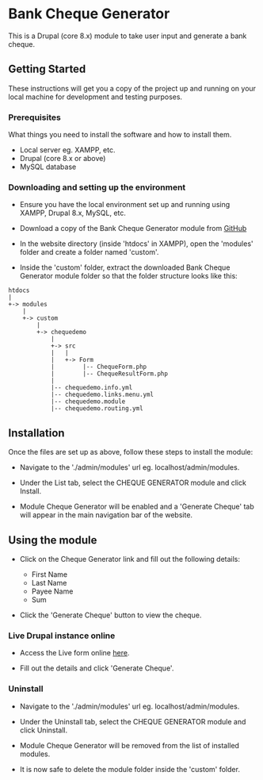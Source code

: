 # Bank Cheque Generator

This is a Drupal (core 8.x) module to take user input and generate a bank cheque.

## Getting Started

These instructions will get you a copy of the project up and running on your local machine for development and testing purposes.

### Prerequisites

What things you need to install the software and how to install them.

* Local server eg. XAMPP, etc.
* Drupal (core 8.x or above)
* MySQL database

### Downloading and setting up the environment

* Ensure you have the local environment set up and running using XAMPP, Drupal 8.x, MySQL, etc.

* Download a copy of the Bank Cheque Generator module from [GitHub](https://github.com/Jeshnil/bank-cheque-generator)

* In the website directory (inside 'htdocs' in XAMPP), open the 'modules' folder and create a folder named 'custom'.

* Inside the 'custom' folder, extract the downloaded Bank Cheque Generator module folder so that the folder structure looks like this:

```
htdocs 
|
+-> modules
    |
    +-> custom 
        |
        +-> chequedemo
            |
            +-> src
            |   |
            |   +-> Form
            |        |-- ChequeForm.php
            |        |-- ChequeResultForm.php
            |
            |-- chequedemo.info.yml
            |-- chequedemo.links.menu.yml
            |-- chequedemo.module
            |-- chequedemo.routing.yml
```


## Installation

Once the files are set up as above, follow these steps to install the module:

* Navigate to the './admin/modules' url eg. localhost/admin/modules.

* Under the List tab, select the CHEQUE GENERATOR module and click Install.

* Module Cheque Generator will be enabled and a 'Generate Cheque' tab will appear in the main navigation bar of the website.

## Using the module

* Click on the Cheque Generator link and fill out the following details:

    * First Name
    * Last Name
    * Payee Name
    * Sum

* Click the 'Generate Cheque' button to view the cheque.

### Live Drupal instance online

* Access the Live form online [here](http://demo.mycustomurl.webfactional.com/cheque-demo).

* Fill out the details and click 'Generate Cheque'.

### Uninstall

* Navigate to the './admin/modules' url eg. localhost/admin/modules.

* Under the Uninstall tab, select the CHEQUE GENERATOR module and click Uninstall.

* Module Cheque Generator will be removed from the list of installed modules.

* It is now safe to delete the module folder inside the 'custom' folder.
